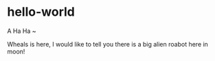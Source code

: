 # hello-world

A Ha Ha ~

Wheals is here, I would like to tell you there is a big alien roabot here in moon!

